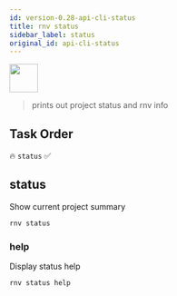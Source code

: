 ```yaml
---
id: version-0.28-api-cli-status
title: rnv status
sidebar_label: status
original_id: api-cli-status
---
```


<img src="https://renative.org/img/ic_cli.png" width=50 height=50 />

> prints out project status and rnv info

## Task Order

🔥 `status`  ✅

## status

Show current project summary

```bash
rnv status
```

### help

Display status help

```bash
rnv status help
```
